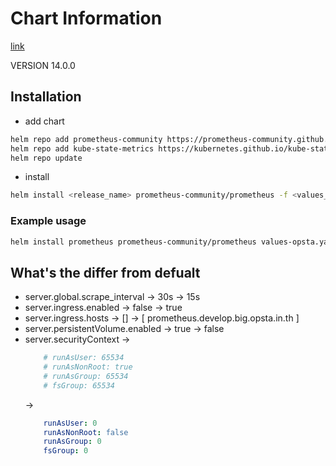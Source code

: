 # Chart Information

[link](https://github.com/prometheus-community/helm-charts)

VERSION 14.0.0

## Installation 

- add chart

```bash
helm repo add prometheus-community https://prometheus-community.github.io/helm-charts
helm repo add kube-state-metrics https://kubernetes.github.io/kube-state-metrics
helm repo update
```

- install 

```bash
helm install <release_name> prometheus-community/prometheus -f <values_file.yaml> -n <namespace> --version <VERSION>
```

### Example usage

```bash
helm install prometheus prometheus-community/prometheus values-opsta.yaml -n monitoring --version 14.0.0
```

## What's the differ from defualt

- server.global.scrape_interval -> 30s -> 15s
- server.ingress.enabled -> false -> true
- server.ingress.hosts -> [] -> 
  [
    prometheus.develop.big.opsta.in.th
  ]
- server.persistentVolume.enabled -> true -> false
- server.securityContext ->
  ```yaml
      # runAsUser: 65534
      # runAsNonRoot: true
      # runAsGroup: 65534
      # fsGroup: 65534
  ``` 
  ->
  ```yaml
      runAsUser: 0
      runAsNonRoot: false
      runAsGroup: 0
      fsGroup: 0
  ```

